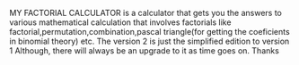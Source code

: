 
 MY FACTORIAL CALCULATOR  is a calculator that gets you the answers to various mathematical calculation that involves factorials like factorial,permutation,combination,pascal triangle(for getting the coeficients in binomial theory) etc.
 The version 2 is just the simplified edition to version 1
 Although, there will always be an upgrade to it as time goes on.
 Thanks
